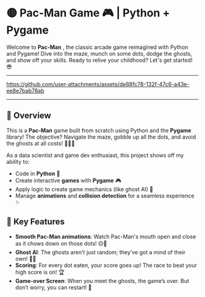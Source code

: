 # 🟡 Pac-Man Game 🎮 | Python + Pygame

Welcome to **Pac-Man** , the classic arcade game reimagined with Python and Pygame! Dive into the maze, munch on some dots, dodge the ghosts, and show off your skills. Ready to relive your childhood? Let's get started! 😎

---


https://github.com/user-attachments/assets/de88fc78-132f-47c6-a43e-ee8e7bab78ab

---

## 🌟 Overview
This is a **Pac-Man** game built from scratch using Python and the **Pygame** library! The objective? Navigate the maze, gobble up all the dots, and avoid the ghosts at all costs! 🏃‍♂️👻

As a data scientist and game dev enthusiast, this project shows off my ability to:
- Code in **Python** 🐍
- Create interactive **games** with **Pygame** 🎮
- Apply logic to create game mechanics (like ghost AI) 🤖
- Manage **animations** and **collision detection** for a seamless experience ✨

## 🏅 Key Features
- **Smooth Pac-Man animations**: Watch Pac-Man's mouth open and close as it chows down on those dots! 🟡👄
- **Ghost AI**: The ghosts aren't just random; they’ve got a mind of their own! 🧠👻
- **Scoring**: For every dot eaten, your score goes up! The race to beat your high score is on! 🏆
- **Game-over Screen**: When you meet the ghosts, the game’s over. But don’t worry, you can restart! 🔄
